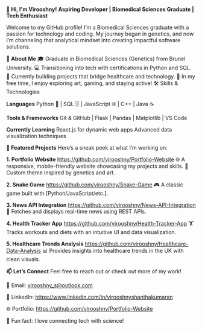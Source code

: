 **👋 Hi, I'm Virooshny!**
**Aspiring Developer | Biomedical Sciences Graduate | Tech Enthusiast**

Welcome to my GitHub profile! I’m a Biomedical Sciences graduate with a passion for technology and coding. My journey began in genetics, and now I’m channeling that analytical mindset into creating impactful software solutions.

**🌟 About Me**
🎓 Graduate in Biomedical Sciences (Genetics) from Brunel University.
💻 Transitioning into tech with certifications in Python and SQL.
🚀 Currently building projects that bridge healthcare and technology.
🎨 In my free time, I enjoy exploring art, gaming, and staying active!
🛠️ Skills & Technologies

**Languages**
Python 🐍 | SQL 🗄️ | JavaScript 🌐 | C++ | Java ☕

**Tools & Frameworks**
Git & GitHub | Flask | Pandas | Matplotlib | VS Code

**Currently Learning**
React.js for dynamic web apps
Advanced data visualization techniques

**🚀 Featured Projects**
Here’s a sneak peek at what I’m working on:

**1. Portfolio Website** https://github.com/virooshny/Portfolio-Website
🌐 A responsive, mobile-friendly website showcasing my projects and skills.
🎨 Custom theme inspired by genetics and art.

**2. Snake Game** https://github.com/virooshny/Snake-Game
🎮 A classic game built with [Python/JavaScript/etc.].

**3. News API Integration** https://github.com/virooshny/News-API-Integration
📰 Fetches and displays real-time news using REST APIs.

**4. Health Tracker App** https://github.com/virooshny/Health-Tracker-App
🏋️ Tracks workouts and diets with an intuitive UI and data visualization.

**5. Healthcare Trends Analysis** https://github.com/virooshny/Healthcare-Data-Analysis
📊 Provides insights into healthcare trends in the UK with clean visuals.

**📫 Let’s Connect**
Feel free to reach out or check out more of my work!

💌 Email: virooshny_s@outlook.com

💼 LinkedIn: https://www.linkedin.com/in/virooshnyshanthakumaran

🌐 Portfolio: https://github.com/virooshny/Portfolio-Website

🧬 Fun fact: I love connecting tech with science!

<!---
virooshny/virooshny is a ✨ special ✨ repository because its `README.md` (this file) appears on your GitHub profile.
You can click the Preview link to take a look at your changes.
--->
